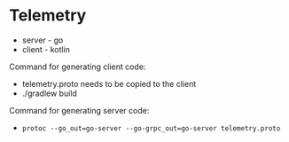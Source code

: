 # Telemetry

- server - go
- client - kotlin


Command for generating client code:
- telemetry.proto needs to be copied to the client
- ./gradlew build


Command for generating server code:
- `protoc --go_out=go-server --go-grpc_out=go-server telemetry.proto`
